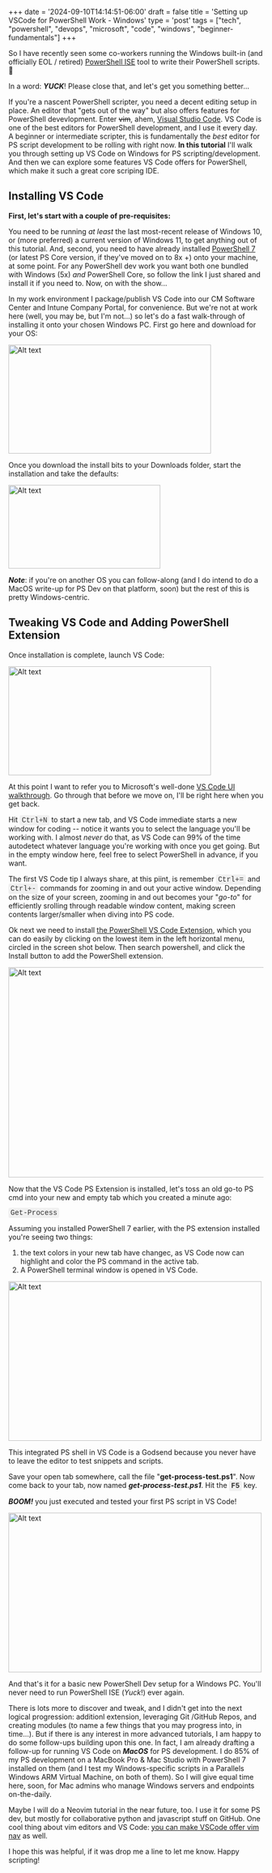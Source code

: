 +++
date = '2024-09-10T14:14:51-06:00'
draft = false
title = 'Setting up VSCode for PowerShell Work - Windows'
type = 'post'
tags = ["tech", "powershell", "devops", "microsoft", "code", "windows", "beginner-fundamentals"]
+++

<style>
/* Base style for code blocks */
.code-block {
    padding: 15px;                    /* Padding around the code */
    font-family: 'Courier New', Courier, monospace; /* Monospace font */
    white-space: pre-wrap;            /* Preserve whitespace and wrap lines */
    border-radius: 5px;               /* Rounded corners */
    overflow-x: auto;                 /* Horizontal scroll if needed */
    margin: 20px 0;                   /* Vertical spacing */
    /* Default colors (light mode) */
    background-color: #f5f5f5;        /* Light gray background */
    border: 1px solid #ddd;           /* Light border */
    color: #333;                      /* Dark text for readability */
}

/* Style for inline monospace text */
.mono {
    font-family: 'Courier New', Courier, monospace; /* Monospace font */
    background-color: #f0f0f0;        /* Light background to highlight */
    padding: 2px 4px;                  /* Padding around text */
    border-radius: 3px;                /* Rounded corners */
}

/* Dark mode overrides for code blocks */
@media (prefers-color-scheme: dark) {
    .code-block {
        background-color: #2d2d2d;    /* Dark background */
        border: 1px solid #555;        /* Darker border */
        color: #f8f8f2;                /* Light text for readability */
    }

    .mono {
        background-color: #3c3c3c;     /* Darker background for inline code */
        color: #f8f8f2;                /* Light text */
    }
}

/* Optional: Light mode overrides (for explicitness) */
@media (prefers-color-scheme: light) {
    .code-block {
        background-color: #f5f5f5;     /* Light gray background */
        border: 1px solid #ddd;        /* Light border */
        color: #333;                   /* Dark text */
    }

    .mono {
        background-color: #f0f0f0;     /* Light background */
        color: #333;                   /* Dark text */
    }
}
</style>

So I have recently seen some co-workers running the Windows built-in (and officially EOL / retired) <a href="https://learn.microsoft.com/en-us/powershell/scripting/windows-powershell/ise/introducing-the-windows-powershell-ise?view=powershell-7.4">PowerShell ISE</a> tool to write their PowerShell scripts. 😬<br />  

In a word: ***YUCK***! Please close that, and let's get you something better... <br />

If you're a nascent PowerShell scripter, you need a decent editing setup in place. An editor that "gets out of the way" but also offers features for PowerShell devevlopment.  Enter ~~vim~~, ahem, <a href="https://code.visualstudio.com">Visual Studio Code</a>. VS Code is one of the best editors for PowerShell development, and I use it every day.  A beginner or intermediate scripter, this is fundamentally the *best* editor for PS script development to be rolling with right now.  **In this tutorial** I'll walk you through setting up VS Code on Windows for PS scripting/development.  And then we can explore some features VS Code offers for PowerShell, which make it such a great core scriping IDE. <br />

## Installing VS Code

**First, let's start with a couple of pre-requisites:** <br /> 

You need to be running *at least* the last most-recent release of Windows 10, or (more preferred) a current version of Windows 11, to get anything out of this tutorial.  And, second, you need to have already installed <a href="https://learn.microsoft.com/en-us/powershell/scripting/install/installing-powershell-on-windows?view=powershell-7.4">PowerShell 7</a> (or latest PS Core version, if they've moved on to 8x +) onto your machine, at some point.  For any PowerShell dev work you want both one bundled with Windows (5x) *and* PowerShell Core, so follow the link I just shared and install it if you need to.   Now, on with the show... <br />

In my work environment I package/publish VS Code into our CM Software Center and Intune Company Portal, for convenience.  But we're not at work here (well, you may be, but I'm not...) so let's do a fast walk-through of installing it onto your chosen Windows PC. First go here and download for your OS:<br />

<div class="image-row">
  <img src="https://julianwest.me/Blog/posts/images/download-vs-code.jpeg" alt="Alt text" width="400" height="215">
</div>

Once you download the install bits to your Downloads folder, start the installation and take the defaults: <br />

<div class="image-row">
  <img src="https://julianwest.me/Blog/posts/images/install-vscode.jpeg" alt="Alt text" width="300" height="165">
</div>

***Note***: if you're on another OS you can follow-along (and I do intend to do a MacOS write-up for PS Dev on that platform, soon) but the rest of this is pretty Windows-centric.

## Tweaking VS Code and Adding PowerShell Extension

Once installation is complete, launch VS Code:

<div class="image-row">
  <img src="https://julianwest.me/Blog/posts/images/VSCode.jpeg" alt="Alt text" width="400" height="215">
</div>

At this point I want to refer you to Microsoft's well-done <a href="https://code.visualstudio.com/docs/getstarted/userinterface">VS Code UI walkthrough</a>.  Go through that before we move on, I'll be right here when you get back.  <br /> 

Hit <span class="mono">Ctrl+N</span> to start a new tab, and VS Code immediate starts a new window for coding -- notice it wants you to select the language you'll be working with.  I almost *never* do that, as VS Code can 99% of the time autodetect whatever language you're working with once you get going.  But in the empty window here, feel free to select PowerShell in advance, if you want. <br />

The first VS Code tip I always share, at this piint, is remember <span class="mono">Ctrl+=</span> and <span class="mono">Ctrl+-</span> commands for zooming in and out your active window.  Depending on the size of your screen, zooming in and out becomes your "*go-to*" for efficiently srolling through readable window content, making screen contents larger/smaller when diving into PS code.  <br />

Ok next we need to install <a href="https://marketplace.visualstudio.com/items?itemName=ms-vscode.PowerShell">the PowerShell VS Code Extension</a>, which you can do easily by clicking on the lowest item in the left horizontal menu, circled in the screen shot below.  Then search powershell, and click the Install button to add the PowerShell extension.  <br />

<div class="image-row">
  <img src="https://julianwest.me/Blog/posts/images/vscode-ps-extension.jpeg" alt="Alt text" width="600" height="415">
</div>

Now that the VS Code PS Extension is installed, let's toss an old go-to PS cmd into your new and empty tab which you created a minute ago: <br />

<span class="mono">Get-Process</span> <br />

Assuming you installed PowerShell 7 earlier, with the PS extension installed you're seeing two things: 

1. the text colors in your new tab have changec, as VS Code now can highlight and color the PS command in the active tab.
2. A PowerShell terminal window is opened in VS Code.

<div class="image-row">
  <img src="https://julianwest.me/Blog/posts/images/vs-code-ps-terminal.jpeg" alt="Alt text" width="500" height="315">
</div>

This integrated PS shell in VS Code is a Godsend because you never have to leave the editor to test snippets and scripts. <br />

Save your open tab somewhere, call the file "**get-process-test.ps1**".  Now come back to your tab, now named ***get-process-test.ps1***.  Hit the <b><span class="mono">F5</span></b> key.  <br />

***BOOM!*** you just executed and tested your first PS script in VS Code! 

<div class="image-row">
  <img src="https://julianwest.me/Blog/posts/images/vs-code-ps-terminal.jpeg" alt="Alt text" width="500" height="315">
</div>

And that's it for a basic new PowerShell Dev setup for a Windows PC.  You'll never need to run PowerShell ISE (*Yuck*!) ever again.  <br /> 

There is lots more to discover and tweak, and I didn't get into the next logical progression: additionl extension, leveraging Git /GitHub Repos, and creating modules (to name a few things that you may progress into, in time...).  But if there is any interest in more advanced tutorials, I am happy to do some follow-ups building upon this one.   In fact, I am already drafting a follow-up for running VS Code on ***MacOS*** for PS development.  I do 85% of my PS development on a MacBook Pro & Mac Studio with PowerShell 7 installed on them (and I test my Windows-specific scripts in a Parallels Windows ARM Virtual Machine, on both of them).  So I will give equal time here, soon, for Mac admins who manage Windows servers and endpoints on-the-daily.  <br /> 

Maybe I will do a Neovim tutorial in the near future, too.  I use it for some PS dev, but mostly for collaborative python and javascript stuff on GitHub.  One cool thing about vim editors and VS Code: <a href="https://marketplace.visualstudio.com/items?itemName=vscodevim.vim">you can make VSCode offer vim nav</a> as well. <br />

I hope this was helpful, if it was drop me a line to let me know.  Happy scripting!